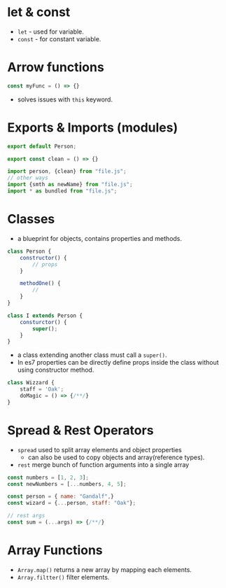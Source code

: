 # let & const

- `let` - used for variable.
- `const` - for constant variable.

# Arrow functions

``` javascript
const myFunc = () => {}
```

- solves issues with `this` keyword.

# Exports & Imports (modules)

``` javascript
export default Person;

export const clean = () => {}
```

```javascript
import person, {clean} from "file.js";
// other ways
import {smth as newName} from "file.js";
import * as bundled from "file.js";

```

# Classes

- a blueprint for objects, contains properties and methods.

```javascript
class Person {
	constructor() {
		// props
	}

	methodOne() {
		// 
	}
}

class I extends Person {
	consturctor() {
		super();
	}
}
```

- a class extending another class must call a `super()`.
- In es7 properties can be directly define props inside the class without using constructor method.
```javascript
class Wizzard {
	staff = 'Oak';
	doMagic = () => {/**/}
}
```

# Spread & Rest Operators

- `spread` used to split array elements and object properties
	- can also be used to copy objects and array(reference types).
- `rest` merge bunch of function arguments into a single array

```javascript
const numbers = [1, 2, 3];
const newNumbers = [...numbers, 4, 5];

const person = { name: "Gandalf",}
const wizard = {...person, staff: "Oak"};

// rest args
const sum = (...args) => {/**/}

```

# Array Functions

- `Array.map()` returns a new array by mapping each elements.
- `Array.filtter()` filter elements.